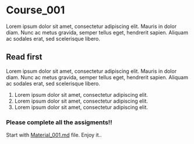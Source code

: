 #  Course_001
Lorem ipsum dolor sit amet, consectetur adipiscing elit. Mauris in dolor diam. Nunc ac metus gravida, semper tellus eget, hendrerit sapien. Aliquam ac sodales erat, sed scelerisque libero.

## Read first
Lorem ipsum dolor sit amet, consectetur adipiscing elit. Mauris in dolor diam. Nunc ac metus gravida, semper tellus eget, hendrerit sapien. Aliquam ac sodales erat, sed scelerisque libero. 

1. Lorem ipsum dolor sit amet, consectetur adipiscing elit.
2. Lorem ipsum dolor sit amet, consectetur adipiscing elit.
3. Lorem ipsum dolor sit amet, consectetur adipiscing elit.

### Please complete all the assigments!!

Start with [Material_001.md](../Course_001/Material_001.md) file. Enjoy it..
